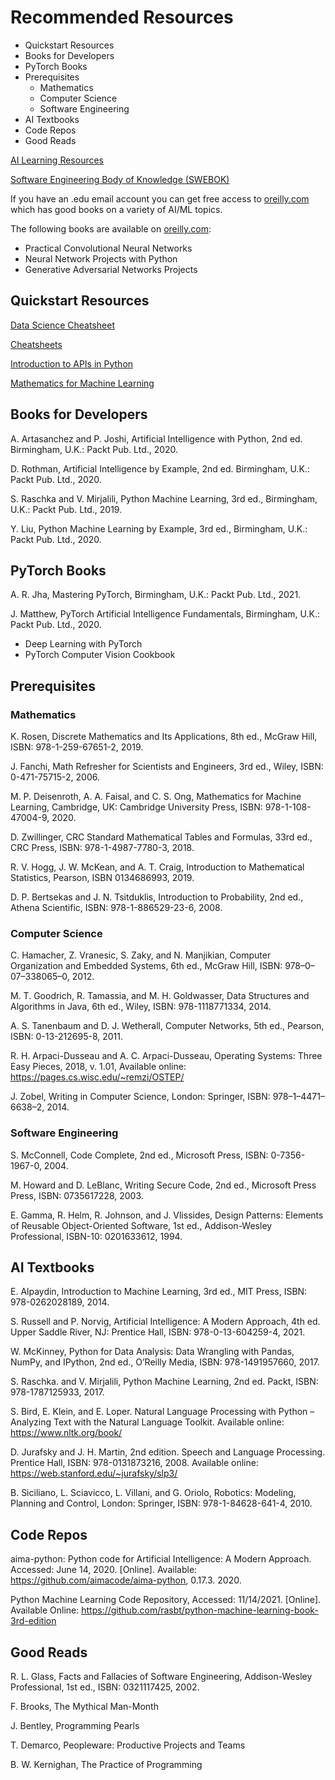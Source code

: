 # Recommended Resources

<!-- MarkdownTOC -->

- Quickstart Resources
- Books for Developers
- PyTorch Books
- Prerequisites
    - Mathematics
    - Computer Science
    - Software Engineering
- AI Textbooks
- Code Repos
- Good Reads

<!-- /MarkdownTOC -->

[AI Learning Resources](https://aicoder.medium.com/ai-learning-resources-b49da21fd3b8)

[Software Engineering Body of Knowledge (SWEBOK)](https://www.computer.org/education/bodies-of-knowledge/software-engineering)

If you have an .edu email account you can get free access to [oreilly.com](https://www.oreilly.com/) which has  good books on a variety of AI/ML topics.

The following books are available on  [oreilly.com](https://www.oreilly.com/):

- Practical Convolutional Neural Networks
- Neural Network Projects with Python
- Generative Adversarial Networks Projects


## Quickstart Resources

[Data Science Cheatsheet](https://github.com/aaronwangy/Data-Science-Cheatsheet)

[Cheatsheets](https://github.com/Neklaustares-tPtwP/Resources/tree/main/Cheat%20Sheets)

[Introduction to APIs in Python](https://towardsdatascience.com/quick-fire-guide-to-apis-in-python-891dd98c8877?source=rss----7f60cf5620c9---4)


[Mathematics for Machine Learning](https://mml-book.github.io/)


## Books for Developers

A. Artasanchez and P. Joshi, Artificial Intelligence with Python, 2nd ed. Birmingham, U.K.: Packt Pub. Ltd., 2020.

D. Rothman, Artificial Intelligence by Example, 2nd ed. Birmingham, U.K.: Packt Pub. Ltd., 2020.

S. Raschka and V. Mirjalili, Python Machine Learning, 3rd ed., Birmingham, U.K.: Packt Pub. Ltd., 2019.

Y. Liu, Python Machine Learning by Example, 3rd ed., Birmingham, U.K.: Packt Pub. Ltd., 2020.


## PyTorch Books

A. R. Jha, Mastering PyTorch, Birmingham, U.K.: Packt Pub. Ltd., 2021.

J. Matthew, PyTorch Artificial Intelligence Fundamentals, Birmingham, U.K.: Packt Pub. Ltd., 2020.

- Deep Learning with PyTorch
- PyTorch Computer Vision Cookbook


## Prerequisites

### Mathematics

K. Rosen, Discrete Mathematics and Its Applications, 8th ed., McGraw Hill, ISBN: 978-1-259-67651-2, 2019. 

J. Fanchi, Math Refresher for Scientists and Engineers, 3rd ed., Wiley, ISBN: 0-471-75715-2, 2006. 

M. P. Deisenroth, A. A. Faisal, and C. S. Ong, Mathematics for Machine Learning, Cambridge, UK: Cambridge University Press, ISBN: 978-1-108-47004-9, 2020.

D. Zwillinger, CRC Standard Mathematical Tables and Formulas, 33rd ed., CRC Press, ISBN: 978-1-4987-7780-3, 2018.

R. V. Hogg, J. W. McKean, and A. T. Craig, Introduction to Mathematical Statistics, Pearson, ISBN 0134686993, 2019.  

D. P. Bertsekas and J. N. Tsitduklis, Introduction to Probability, 2nd ed., Athena Scientific, ISBN: 978-1-886529-23-6, 2008. 

### Computer Science

C. Hamacher, Z. Vranesic, S. Zaky, and N. Manjikian, Computer Organization and Embedded Systems, 6th ed., McGraw Hill, ISBN: 978–0–07–338065–0, 2012. 

M. T. Goodrich, R. Tamassia, and M. H. Goldwasser, Data Structures and Algorithms in Java, 6th ed., Wiley, ​ISBN: 978-1118771334, 2014. 

A. S. Tanenbaum and D. J. Wetherall, Computer Networks, 5th ed., Pearson, ISBN: 0-13-212695-8, 2011. 

R. H. Arpaci-Dusseau and A. C. Arpaci-Dusseau, Operating Systems: Three Easy Pieces, 2018, v. 1.01, Available online: https://pages.cs.wisc.edu/~remzi/OSTEP/

J. Zobel, Writing in Computer Science, London: Springer, ISBN: 978–1–4471–6638–2, 2014.

### Software Engineering

S. McConnell, Code Complete, 2nd ed., Microsoft Press, ISBN: 0-7356-1967-0, 2004. 

M. Howard and D. LeBlanc, Writing Secure Code, 2nd ed., Microsoft Press Press, ISBN: 0735617228, 2003. 

E. Gamma, R. Helm, R. Johnson, and J. Vlissides, Design Patterns: Elements of Reusable Object-Oriented Software, 1st ed., Addison-Wesley Professional, ISBN-10: 0201633612, 1994. 


## AI Textbooks

E. Alpaydin, Introduction to Machine Learning, 3rd ed., MIT Press, ISBN: 978-0262028189, 2014.

S. Russell and P. Norvig, Artificial Intelligence: A Modern Approach, 4th ed. Upper Saddle River, NJ: Prentice Hall, ISBN: 978-0-13-604259-4, 2021.


W. McKinney, Python for Data Analysis: Data Wrangling with Pandas, NumPy, and IPython, 2nd ed., O’Reilly Media, ISBN: 978-1491957660, 2017.

S. Raschka. and V. Mirjalili, Python Machine Learning, 2nd ed. Packt, ISBN: 978-1787125933, 2017.

S. Bird, E. Klein, and E. Loper. Natural Language Processing with Python – Analyzing Text with the Natural Language Toolkit. Available online: https://www.nltk.org/book/

D. Jurafsky and J. H. Martin, 2nd edition. Speech and Language Processing. Prentice Hall, ISBN: 978-0131873216, 2008. Available online: https://web.stanford.edu/~jurafsky/slp3/


B. Siciliano, L. Sciavicco, L. Villani, and G. Oriolo, Robotics: Modeling, Planning and Control, London: Springer, ISBN: 978-1-84628-641-4, 2010.


## Code Repos

aima-python: Python code for Artificial Intelligence: A Modern Approach. Accessed: June 14, 2020. [Online]. Available: https://github.com/aimacode/aima-python, 0.17.3. 2020.

Python Machine Learning Code Repository, Accessed: 11/14/2021. [Online].  Available Online: https://github.com/rasbt/python-machine-learning-book-3rd-edition


## Good Reads

R. L. Glass, Facts and Fallacies of Software Engineering, Addison-Wesley Professional, 1st ed., ISBN: 0321117425, 2002.

F. Brooks, The Mythical Man-Month 

J. Bentley, Programming Pearls

T. Demarco, Peopleware: Productive Projects and Teams 

B. W. Kernighan, The Practice of Programming

